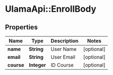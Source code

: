 # UlamaApi::EnrollBody

## Properties
Name | Type | Description | Notes
------------ | ------------- | ------------- | -------------
**name** | **String** | User Name | [optional] 
**email** | **String** | User Email | [optional] 
**course** | **Integer** | ID Course | [optional] 


